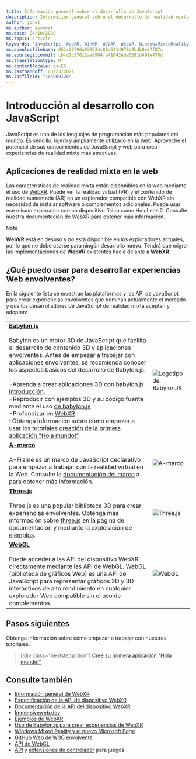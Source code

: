 ```yaml
---
title: Información general sobre el desarrollo de JavaScript
description: Información general sobre el desarrollo de realidad mixta con JavaScript para auriculares Web, móviles y de Windows.
author: yonet
ms.author: ayyonet
ms.date: 04/10/2020
ms.topic: article
keywords: 'JavaScript, WebXR, WinMR, WebAR, WebVR, WindowsMixedReality, HoloLens, Windows Mixed Reality, Web VR, webxr, Web Mr, WebAr, 360, 360 video, 360 videos, 360 Photo, 360 photos, contenido de 360, Web inmersivo, envolventes: Web, IW, immersiveweb'
ms.openlocfilehash: 051c6079da939224c88d6414978b2b4b0e67f87c
ms.sourcegitcommit: cbfd1c37612aa6904fa41642ede6281d491e478d
ms.translationtype: MT
ms.contentlocale: es-ES
ms.lasthandoff: 03/23/2021
ms.locfileid: "104909120"
---
```

# <a name="javascript-development-overview"></a>Introducción al desarrollo con JavaScript

JavaScript es uno de los lenguajes de programación más populares del mundo. Es sencillo, ligero y ampliamente utilizado en la Web. Aproveche el potencial de sus conocimientos de JavaScript y web para crear experiencias de realidad mixta más atractivas.

## <a name="mixed-reality-applications-on-the-web"></a>Aplicaciones de realidad mixta en la web

Las características de realidad mixta están disponibles en la web mediante el uso de [WebXR](webxr-overview.md). Puede ver la realidad virtual (VR) y el contenido de realidad aumentada (AR) en un explorador compatible con WebXR sin necesidad de instalar software o complementos adicionales. Puede usar ese mismo explorador con un dispositivo físico como HoloLens 2. Consulte nuestra documentación de [WebXR](webxr-overview.md) para obtener más información.

> [!NOTE]
> **WebVR** está en desuso y no está disponible en los exploradores actuales, por lo que no debe usarse para ningún desarrollo nuevo. Tendrá que migrar las implementaciones de **WebVR** existentes hacia delante a **WebXR**.

## <a name="what-can-i-use-to-develop-immersive-web-experiences"></a>¿Qué puedo usar para desarrollar experiencias Web envolventes?

En la siguiente lista se muestran las plataformas y las API de JavaScript para crear experiencias envolventes que dominan actualmente el mercado y que los desarrolladores de JavaScript de realidad mixta aceptan y adoptan:

|  |  |
| --- | --- |
|[**Babylon.js**](https://doc.babylonjs.com/)<br/><br/> Babylon es un motor 3D de JavaScript que facilita el desarrollo de contenido 3D y aplicaciones envolventes. Antes de empezar a trabajar con aplicaciones envolventes, se recomienda conocer los aspectos básicos del desarrollo de Babylon.js.<br/><br/>-Aprenda a crear aplicaciones 3D con babylon.js [Introducción](https://doc.babylonjs.com/start).<br/>-Reproducir con ejemplos 3D y su código fuente mediante el uso [de babylon.js](https://doc.babylonjs.com/examples/)<br/>-Profundizar en [WebXR](https://doc.babylonjs.com/divingDeeper/webXR)<br/>: Obtenga información sobre cómo empezar a usar los tutoriales [creación de la primera aplicación "Hola mundo!"](tutorials/babylonjs-webxr-helloworld/introduction-01.md)|![Logotipo de BabylonJS](images/babylon.js.example.png) |
|[**A-marco**](https://aframe.io/) <br/><br/>A-Frame es un marco de JavaScript declarativo para empezar a trabajar con la realidad virtual en la Web. Consulte la [documentación del marco](https://aframe.io/docs/1.2.0/introduction/) a para obtener más información. |![A-marco](images/a-frame.example.png)  |
|[**Three.js**](https://threejs.org) <br/><br/>Three.js es una popular biblioteca 3D para crear experiencias envolventes. Obtenga más información sobre [three.js](https://threejs.org/docs/index.html#manual/en/introduction/Creating-a-scene) en la página de documentación y mediante la exploración de [ejemplos](https://threejs.org/examples/#webgl_animation_cloth). |![Three.js](images/three.js.example.png)  |
|[**WebGL**](https://developer.mozilla.org/en-US/docs/Web/API/WebGL_API)  <br/><br/>Puede acceder a las API del dispositivo WebXR directamente mediante las API de WebGL. WebGL (biblioteca de gráficos Web) es una API de JavaScript para representar gráficos 2D y 3D interactivos de alto rendimiento en cualquier explorador Web compatible sin el uso de complementos. |![WebGL](images/webgl.example.png)  |

## <a name="next-steps"></a>Pasos siguientes

Obtenga información sobre cómo empezar a trabajar con nuestros tutoriales.

> [!div class="nextstepaction"]
> [Cree su primera aplicación "Hola mundo!"](tutorials/babylonjs-webxr-helloworld/introduction-01.md)

## <a name="see-also"></a>Consulte también

* [Información general de WebXR](webxr-overview.md)
* [Especificación de la API de dispositivo WebXR](https://immersive-web.github.io/webxr/)
* [Documentación de la API del dispositivo WebXR](https://developer.mozilla.org/en-US/docs/Web/API/WebXR_Device_API)
* [Immersiveweb.dev](https://immersiveweb.dev/)
* [Ejemplos de WebXR](https://immersive-web.github.io/webxr-samples/)
* [Uso de Babylon.js para crear experiencias de WebXR](https://doc.babylonjs.com/how_to/introduction_to_webxr)
* [Windows Mixed Reality y el nuevo Microsoft Edge](/windows/mixed-reality/new-microsoft-edge#introducing-the-new-microsoft-edge)
* [GitHub Web de W3C envolvente](https://github.com/immersive-web)
* [API de WebGL](/previous-versions/windows/internet-explorer/ie-developer/dev-guides/bg182648(v=vs.85))
* [API](https://msdn.microsoft.com/library/dn743630(v=vs.85).aspx) y [extensiones de controlador](https://w3c.github.io/gamepad/extensions.html) para juegos

